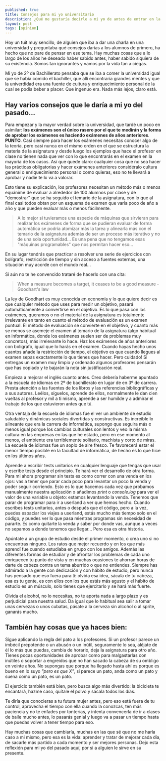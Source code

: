 ```yaml
---
published: true
title: Consejos para mi yo universitario
description: ¿Qué me gustaría decirle a mi yo de antes de entrar en la universidad?
layout: post
tags: [opinion] 
---
```


Hoy un tuit muy sencillo, de alguien que iba a dar una charla en una universidad y preguntaba qué consejos darías a los alumnos de primero, ha hecho que no pare de pensar en ese tema. Hay muchas cosas que a lo largo de los años he deseado haber sabido antes, haber sabido siquiera de su existencia. Somos tan ignorantes y vamos por la vida tan a ciegas.

Mi yo de 2º de Bachillerato pensaba que se iba a comer la universidad igual que se había comido el bachiller, que allí encontraría grandes mentes y que la univerdidad era una fuente de cultura y enriquecimiento personal de la cual se podía beber a placer. Que ingenuo era. Nada más lejos, claro está.

## Hay varios consejos que le daría a mi yo del pasado... 

Para empezar y la mayor verdad sobre la universidad, que tardé un poco en asimilar: **los exámenes son el único rasero por el que te medirán y la forma de aprobar los exámenes es haciendo exámenes de años anteriores. PUNTO.** Casi siempre para hacer los exámenes necesitas conocer algo de la teoría, pero casi nunca en el mismo orden en el que se estructura la materia de la asignatura y desde luego los ejemplos que hace el profesor en clase no tienen nada que ver con lo que encontrarás en el examen en la mayoría de los casos. Así que quede claro: cualquier cosa que no sea hacer las prácticas obligatorias y hacer exámenes anteriores considéralo cultura general o enriquecimiento personal o como quieras, eso no te llevará a aprobar y nadie te lo va a valorar.

Esto tiene su explicación, los profesores necesitan un método más o menos equánime de evaluar a alrededor de 100 alumnos por clase y de "demostrar" que se ha seguido el temario de la asignatura, con lo que al final casi todos obtan por un esquema de examen que varía poco de año a año y que pueden evaluar más o menos fácilmente.

> A lo mejor si tuvieramos una especie de máquinas que sirvieran para realizar los exámenes de forma que se pudieran evaluar de forma automática se podría atomizar más la tarea y alinearla más con el temario de la asignatura además de ser un proceso más iterativo y no de una sola oportunidad... Es una pena que no tengamos esas "máquinas programables" que nos permitan hacer eso...

En su lugar tendrás que practicar a resolver una serie de ejercicios con bolígrafo, restricción de tiempo y sin acceso a fuentes externas, una situación muy acorde con el mundo real...

Si aún no te he convencido trataré de hacerlo con una cita:

> When a measure becomes a target, it ceases to be a good measure - Goodhart's law

La ley de Goodhart es muy conocida en economía y lo que quiere decir es que cualquier método que uses para medir un objetivo, pasará automáticamente a convertirse en el objetivo. Es lo que pasa con los exámenes, queramos o no el material de la asignatura es totalmente irrelevante en tanto en cuanto el método de evaluación es un examen puntual. El método de evaluación se convierte en el objetivo, y cuanto más se menos se asemeje el examen al temario de la asignatura (algo habitual en informática, donde los exámenes suelen ser de problemas muy concretos), más irrelevante lo hace. Haz los exámenes de años anteriores con bolígrafo, igual que lo harás en el examen. Cuando hayas hecho unos cuantos añade la restricción de tiempo, el objetivo es que cuando llegues al examen sepas exactamente lo que tienes que hacer. Pero cuidado! Si entregas un examen muy limpio y ordenado algunos profesores pensarán que has copiado y te bajarán la nota sin justificación real.

Empieza a mejorar el inglés cuanto antes. Creo debería haberme apuntado a la escuela de idiomas en 2º de bachillerato en lugar de en 3º de carrera. Presta atención a las fuentes de los libros y las referencias bibliográficas y a sus autores. Leélos, síguelos, aprende de ellos, normalmente le dan cien vueltas al profesor y mil a ti mismo, aprende a ser humilde y a admirar el trabajo de los que estuvieron antes que tú.

Otra ventaja de la escuela de idiomas fue el ver un ambiente de estudio saludable y dinámicas sociales divertidas y constructivas. Es increible lo alineante que era la carrera de informática, supongo que seguira más o menos igual porque los cambios culturales son lentos y veo la misma cultura en las empresas en las que he estado, pero en ese momento al menos, el ambiente era terriblemente solitario, machista y corto de miras. La escuela de idiomas fue un soplo de aire fresco. Te favorecerá estar el menor tiempo posible en la facultad de informática, de hecho es lo que hice en los últimos años.

Aprende a escribir tests unitarios en cualquier lenguaje que tengas que usar y escribe tests desde el principio. Te hará ver el desarrollo de otra forma. Para mi ahora programar sin tests es como correr con una venda en los ojos: vas a tener que parar cada poco para levantar un poco la venda y poder seguir corriendo. Esto es lo que hacemos cada vez que probamos manualmente nuestra aplicación o añadimos *print* o *console.log* para ver el valor de una variable u objeto: estamos levantando la venda. Tenemos que parar de programar para ir a userland a ver que hemos hecho. Cuando escribes tests unitarios, antes o después que el código, pero a la vez, puedes espaciar los viajes a userland, estás mucho más tiempo solo en el código, y puedes ver lo que pasa mientras programas sin necesidad de pararte. Es como quitarte la venda y saber por donde vas, aunque a veces no sepamos a donde tenemos que llegar... Pero esa es otra historia.

Apúntate a un grupo de estudio desde el primer momento, o crea uno si no encuentras ninguno. Los ratos que mejor recuerdo y en los que más aprendí fue cuando estudiaba en grupo con los amigos. Además las diferentes formas de estudiar y de afrontar los problemas de cada uno enriquecen tu punto de vista y en muchas ocasiones te ahorran horas de darte de cabeza contra un tema aburrido o que no entiendes. Siempre has admirado a la gente con dedicación y con hábito de estudio, pero nunca has pensado que eso fuera para tí: olvida esa idea, sácala de tu cabeza, esa es tu gente, es con ellos con los que estás más agusto y el hábito de estudio es un músculo, solo tienes que ejercitarlo y se hará más fuerte.

Olvida el alcohol, no lo necesitas, no te aporta nada a largo plazo y es perjudicial para nuestra salud. Da igual que lo habitual sea salir a tomar unas cervezas o unos cubatas, pásate a la cerveza sin alcohol o al sprite, ganarás mucho.

## También hay cosas que ya haces bien: 

Sigue aplicando la regla del pato a los profesores. Si un profesor parece un imbécil prepotende o un abusón o un inútil, seguramente lo sea, aléjate de él lo más que puedas, cambia de horario, deja la asignatura para otro año. Tienes pocas oportunidades de aprobar como para malgastarlas con inútiles o soportar a engreidos que no han sacado la cabeza de su ombligo en veinte años. No supongas que porque ha llegado hasta ahí es porque es bueno en lo suyo *"pero es que X"*, si parece un pato, anda como un pato y suena como un pato, es un pato.

El ejercicio también está bien, pero busca algo más divertido: la bicicleta te encantará, hazme caso, quítale el polvo y sácala todos los días.

Te diría que conocieras a tu futura mujer antes, pero eso está fuera de tu control, aprovecha el tiempo con ella cuando la conozcas, ten más paciencia y no te enfades por tonterías, y intenta convencerla de ir a clases de baile mucho antes, lo pasarás genial y luego va a pasar un tiempo hasta que puedas volver a tener tiempo para eso.

Hay muchas cosas que cambiaría, muchas en las que sé que no me haría caso a mi mismo, pero esa es la vida: aprender y tratar de mejorar cada día, de sacarle más partido a cada momento y ser mejores personas. Dejo esta reflexión para mi yo del pasado aquí, por si a alguien le sirve en su presente.